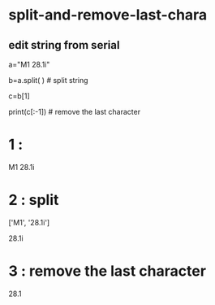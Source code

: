 # split-and-remove-last-chara
## edit string from serial

a="M1   28.1i"

b=a.split( )    # split string 

c=b[1]

print(c[:-1])   # remove the last character


# 1 : 

M1   28.1i

# 2 : split

['M1', '28.1i']

28.1i

# 3 : remove the last character

28.1
